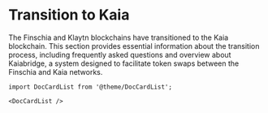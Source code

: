 # Transition to Kaia

The Finschia and Klaytn blockchains have transitioned to the Kaia blockchain. This section provides essential information about the transition process, including frequently asked questions and overview about Kaiabridge, a system designed to facilitate token swaps between the Finschia and Kaia networks.

```mdx-code-block
import DocCardList from '@theme/DocCardList';

<DocCardList />
```